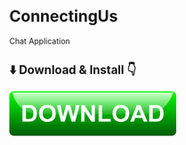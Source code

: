 # ConnectingUs
Chat Application

## ⬇️ Download & Install 👇

<a href="https://github.com/vivekutture/ConnectingUs/releases/download/v1.0/ConnectingUs.apk"><img alt="Download ConnectingUs" src="./dw.png" width="300" height="80"></a>


